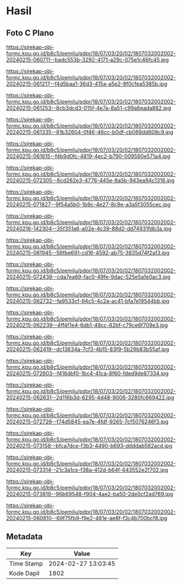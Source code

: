 # Hasil

## Foto C Plano

https://sirekap-obj-formc.kpu.go.id/b8c5/pemilu/pdpr/18/07/03/20/02/1807032002002-20240215-060711--badc553b-3292-4171-a29c-075e1c46fc45.jpg

https://sirekap-obj-formc.kpu.go.id/b8c5/pemilu/pdpr/18/07/03/20/02/1807032002002-20240215-061217--f4d5baa1-36d3-415a-a5e2-8f0cfea5385b.jpg

https://sirekap-obj-formc.kpu.go.id/b8c5/pemilu/pdpr/18/07/03/20/02/1807032002002-20240215-061253--8cb3dcd3-015f-4e7a-8a51-c99a6eada882.jpg

https://sirekap-obj-formc.kpu.go.id/b8c5/pemilu/pdpr/18/07/03/20/02/1807032002002-20240215-061335--81b32604-0f46-46cc-b0df-cb069dd608c9.jpg

https://sirekap-obj-formc.kpu.go.id/b8c5/pemilu/pdpr/18/07/03/20/02/1807032002002-20240215-061615--f4b9d0fc-4819-4ec2-b790-009590e571a4.jpg

https://sirekap-obj-formc.kpu.go.id/b8c5/pemilu/pdpr/18/07/03/20/02/1807032002002-20240215-072305--6cd262e3-4776-445e-8a5b-943ea94c1316.jpg

https://sirekap-obj-formc.kpu.go.id/b8c5/pemilu/pdpr/18/07/03/20/02/1807032002002-20240215-071827--9f54a5b0-1b9c-4e27-8c9e-a3a5f3055cec.jpg

https://sirekap-obj-formc.kpu.go.id/b8c5/pemilu/pdpr/18/07/03/20/02/1807032002002-20240216-142304--35f351a6-a02e-4c39-88d2-dd74931fdb3a.jpg

https://sirekap-obj-formc.kpu.go.id/b8c5/pemilu/pdpr/18/07/03/20/02/1807032002002-20240215-061945--56fbe691-cd16-4592-ab75-3835d74f2a13.jpg

https://sirekap-obj-formc.kpu.go.id/b8c5/pemilu/pdpr/18/07/03/20/02/1807032002002-20240215-072438--cda7ea69-fac0-49fe-9dac-525e5a1e0ac3.jpg

https://sirekap-obj-formc.kpu.go.id/b8c5/pemilu/pdpr/18/07/03/20/02/1807032002002-20240215-062732--fa9533cf-94c5-4c2a-ac41-bfa7e19544bb.jpg

https://sirekap-obj-formc.kpu.go.id/b8c5/pemilu/pdpr/18/07/03/20/02/1807032002002-20240215-062239--4ff4f1e4-6db1-49cc-82bf-c79ce6f709e3.jpg

https://sirekap-obj-formc.kpu.go.id/b8c5/pemilu/pdpr/18/07/03/20/02/1807032002002-20240215-062419--dc13634a-7cf3-4b15-83f9-5b29b83b55af.jpg

https://sirekap-obj-formc.kpu.go.id/b8c5/pemilu/pdpr/18/07/03/20/02/1807032002002-20240215-072603--f416dbf0-1bc4-41ca-8f60-fded9de87334.jpg

https://sirekap-obj-formc.kpu.go.id/b8c5/pemilu/pdpr/18/07/03/20/02/1807032002002-20240215-062631--2d116b3d-6295-4d48-9006-3280fc669422.jpg

https://sirekap-obj-formc.kpu.go.id/b8c5/pemilu/pdpr/18/07/03/20/02/1807032002002-20240215-072726--f74d5845-ea7e-4fdf-9265-7cf5076246f3.jpg

https://sirekap-obj-formc.kpu.go.id/b8c5/pemilu/pdpr/18/07/03/20/02/1807032002002-20240215-073158--bfca7dce-f3b3-4490-b693-ddddab582acd.jpg

https://sirekap-obj-formc.kpu.go.id/b8c5/pemilu/pdpr/18/07/03/20/02/1807032002002-20240215-073314--21c3a1ce-f38a-412d-b64f-643552e2f702.jpg

https://sirekap-obj-formc.kpu.go.id/b8c5/pemilu/pdpr/18/07/03/20/02/1807032002002-20240215-073819--96b69548-f904-4ae2-ba50-2de0cf2ad769.jpg

https://sirekap-obj-formc.kpu.go.id/b8c5/pemilu/pdpr/18/07/03/20/02/1807032002002-20240215-060810--69f75fb9-f9e2-481e-ae8f-f3c4b700bcf8.jpg


## Metadata

| Key        | Value               |
| ---------- | ------------------- |
| Time Stamp | 2024-02-27 13:03:45 |
| Kode Dapil | 1802                |



